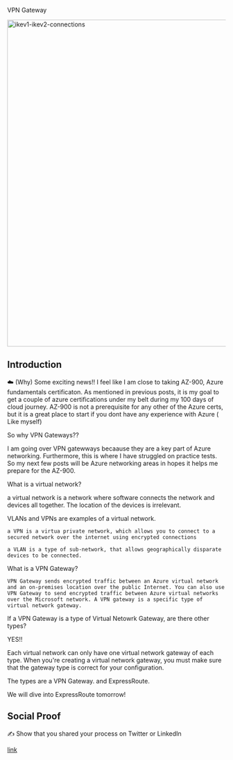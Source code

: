 VPN Gateway

<img width="752" alt="ikev1-ikev2-connections" src="https://user-images.githubusercontent.com/102994059/206572917-83ba54f0-38df-4b2f-936c-c49c5489e406.png">

## Introduction

☁️ (Why) Some exciting news!! I feel like I am close to taking AZ-900, Azure fundamentals certificaton. As mentioned in previous posts, it is my goal to get a couple of azure certifications under my belt during my 100 days of cloud journey. AZ-900 is not a prerequisite for any other of the Azure certs, but it is a great place to start if you dont have any experience with Azure ( Like myself)

So why VPN Gateways??

 I am going over VPN gatewways becaause they are a key part of Azure networking. Furthermore, this is where I have struggled on practice tests. So my next few posts will be Azure networking areas in hopes it helps me prepare for the AZ-900. 
 
 
 What is a virtual network?
 
 a virtual network is a network where software connects the network and devices all together. The location of the devices is irrelevant. 
 
 VLANs and VPNs are examples of a virtual network. 
 
    a VPN is a virtua private network, which allows you to connect to a secured network over the internet using encrypted connections
    
    a VLAN is a type of sub-network, that allows geographically disparate devices to be connected. 
    
 What is a VPN Gateway?
 
    VPN Gateway sends encrypted traffic between an Azure virtual network and an on-premises location over the public Internet. You can also use VPN Gateway to send encrypted traffic between Azure virtual networks over the Microsoft network. A VPN gateway is a specific type of virtual network gateway. 
    
 If a VPN Gateway is a type of Virtual Netowrk Gateway, are there other types?

YES!!

Each virtual network can only have one virtual network gateway of each type. When you're creating a virtual network gateway, you must make sure that the gateway type is correct for your configuration.

 The types are a VPN Gateway. and ExpressRoute.
 
 We will dive into ExpressRoute tomorrow!

## Social Proof

✍️ Show that you shared your process on Twitter or LinkedIn

[link](link)
